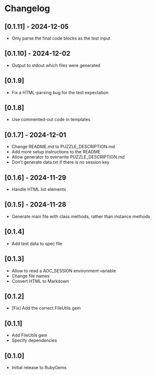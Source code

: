 # Changelog

## [0.1.11] - 2024-12-05

- Only parse the final code blocks as the test input

## [0.1.10] - 2024-12-02

- Output to stdout which files were generated

## [0.1.9]

- Fix a HTML-parsing bug for the test expectation

## [0.1.8]

- Use commented-out code in templates

## [0.1.7] - 2024-12-01

- Change README.md to PUZZLE_DESCRIPTION.md
- Add more setup instructions to the README
- Allow generator to overwrite PUZZLE_DESCRIPTION.md
- Don't generate data.txt if there is no session key

## [0.1.6] - 2024-11-29

- Handle HTML list elements

## [0.1.5] - 2024-11-28

- Generate main file with class methods, rather than instance methods

## [0.1.4]

- Add test data to spec file

## [0.1.3]

- Allow to read a AOC_SESSION environment variable
- Change file names
- Convert HTML to Markdown

## [0.1.2]

- [Fix] Add the correct FileUtils gem

## [0.1.1]

- Add FileUtils gem
- Specify dependencies

## [0.1.0]

- Initial release to RubyGems
